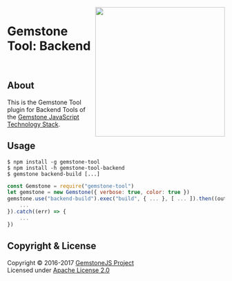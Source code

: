
<img src="https://rawgit.com/gemstonejs/gemstone-artwork/master/gemstone-logo-white.svg" width="300" align="right" alt=""/>

Gemstone Tool: Backend
======================

<p/>
<img src="https://nodei.co/npm/gemstone-tool-backend.png?downloads=true&stars=true" alt=""/>
<p/>
<img src="https://david-dm.org/rse/gemstone-tool-backend.png" alt=""/>

About
-----

This is the Gemstone Tool plugin for Backend Tools of the
[Gemstone JavaScript Technology Stack](http://gemstonejs.com).

Usage
-----

```shell
$ npm install -g gemstone-tool
$ npm install -h gemstone-tool-backend
$ gemstone backend-build [...]
```

```js
const Gemstone = require("gemstone-tool")
let gemstone = new Gemstone({ verbose: true, color: true })
gemstone.use("backend-build").exec("build", { ... }, [ ... ]).then((output) => {
    ...
}).catch((err) => {
    ...
})
```

Copyright &amp; License
-----------------------

Copyright &copy; 2016-2017 [GemstoneJS Project](http://gemstonejs.com)<br/>
Licensed under [Apache License 2.0](https://spdx.org/licenses/Apache-2.0)

